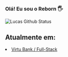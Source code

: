 ### Olá! Eu sou o Reborn 🖐️

![Lucas Github Status](https://github-readme-stats.vercel.app/api?username=RebornRS&show_icons=true&theme=radical)

## Atualmente em:
<li><a href="https://virtubank.co/" rel="nofollow">Virtu Bank / Full-Stack</a><br></li>
